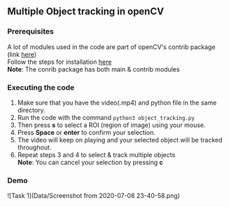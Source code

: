 ## Multiple Object tracking in openCV  

### Prerequisites  
A lot of modules used in the code are part of openCV's contrib package (link [here](https://github.com/opencv/opencv_contrib))  
Follow the steps for installation [here](https://pypi.org/project/opencv-contrib-python/)  
**Note**: The conrib package has both main & contrib modules

### Executing the code  
1. Make sure that you have the video(.mp4) and python file in the same directory.
2. Run the code with the command ``` python3 object_tracking.py ```  
3. Then press **s** to select a ROI (region of image) using your mouse.  
4. Press **Space** or **enter** to confirm your selection.  
5. The video will keep on playing and your selected object will be tracked throughout.  
6. Repeat steps 3 and 4 to select & track multiple objects  
**Note**: You can cancel your selection by pressing **c**

### Demo  
![Task 1](Data/Screenshot from 2020-07-08 23-40-58.png)  

